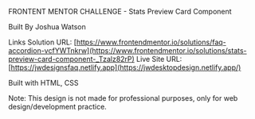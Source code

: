 FRONTENT MENTOR CHALLENGE - Stats Preview Card Component

Built By
Joshua Watson

Links
Solution URL: [https://www.frontendmentor.io/solutions/faq-accordion-vcfYWTnkrw](https://www.frontendmentor.io/solutions/stats-preview-card-component-_Tzalz82rP)
Live Site URL: [https://jwdesignsfaq.netlify.app](https://jwdesktopdesign.netlify.app/)

Built with
HTML, CSS

Note: This design is not made for professional purposes, only for web design/development practice.
